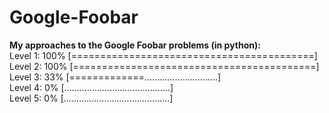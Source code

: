 # Google-Foobar
**My approaches to the Google Foobar problems (in python):**  
Level 1: 100% [==========================================]<br>
Level 2: 100% [==========================================]<br>
Level 3:  33% [=============.............................]<br>
Level 4:   0% [..........................................]<br>
Level 5:   0% [..........................................]<br>
